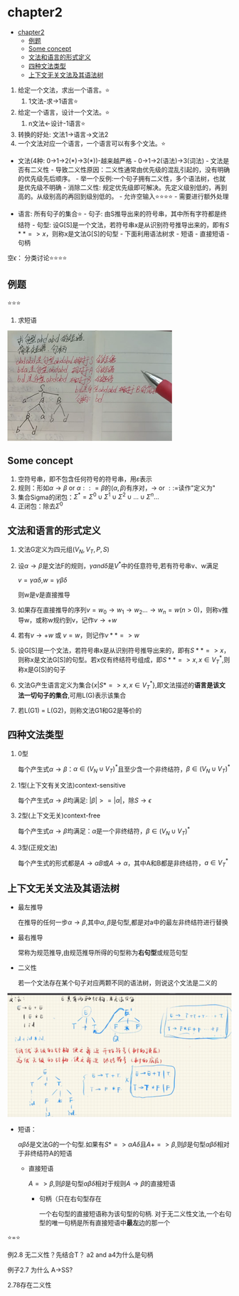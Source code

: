 # chapter2

- [chapter2](#chapter2)
  - [例题](#例题)
  - [Some concept](#some-concept)
  - [文法和语言的形式定义](#文法和语言的形式定义)
  - [四种文法类型](#四种文法类型)
  - [上下文无关文法及其语法树](#上下文无关文法及其语法树)

1. 给定一个文法，求出一个语言。⭐
   1. 1文法-求->1语言⭐
2. 给定一个语言，设计一个文法。⭐
   1. n文法<-设计-1语言⭐
3. 转换的好处: 文法1->语言->文法2
4. 一个文法对应一个语言，一个语言可以有多个文法。⭐

- 文法(4种: 0->1->2(\*)->3(\*))-越来越严格
      - 0->1->2(语法)->3(词法)
      - 文法是否有二义性
          - 导致二义性原因：二义性通常由优先级的混乱引起的，没有明确的优先级先后顺序。
          - 举一个反例:一个句子拥有二义性，多个语法树，也就是优先级不明确
          - 消除二义性: 规定优先级即可解决。先定义级别低的，再到高的。从级别高的再回到级别低的。
      - 允许空输入⭐⭐⭐⭐
          - 需要进行额外处理

- 语言: 所有句子的集合⭐
      - 句子: 由S推导出来的符号串，其中所有字符都是终结符
      - 句型: 设G[S]是一个文法，若符号串x是从识别符号推导出来的，即有$S**=>x$，则称x是文法G[S]的句型
          - 下面利用语法树求
              - 短语
                  - 直接短语
                    - 句柄

空$\epsilon$： 分类讨论⭐⭐⭐⭐

## 例题

⭐⭐⭐

1. 求短语

![20220602220141](https://raw.githubusercontent.com/Logible/Image/main/note_image/20220602220141.png)

## Some concept

1. 空符号串，即不包含任何符号的符号串，用$\varepsilon$表示
2. 规则：形如$\alpha \to \beta$ or $\alpha :: = \beta$的$(\alpha,\beta)$有序对，$\to$ or $::=$读作"定义为"
3. 集合Sigma的闭包：$\Sigma^* = \Sigma^0 \cup \Sigma^1 \cup \Sigma^2 \cup \dots \cup \Sigma^n \dots$
4. 正闭包：除去$\Sigma^0$

## 文法和语言的形式定义

1. 文法G定义为四元组$(V_N,V_T,P,S)$
2. 设$\alpha \to \beta$是文法F的规则，$\gamma and \delta$是$V^*$中的任意符号,若有符号串v、w满足

   $v = \gamma \alpha \delta$,$w = \gamma \beta \delta$

   则w是v是直接推导

3. 如果存在直接推导的序列$v=w_0 \to w_1 \to w_2 \dots \to w_n = w(n>0)$，则称v推导w，或称w规约到v，记作$v \to +w$

4. 若有$v \to+ w$ 或 $v=w$，则记作$v **=> w$
5. 设G[S]是一个文法，若符号串x是从识别符号推导出来的，即有$S**=>x$，则称x是文法G[S]的句型。若x仅有终结符号组成，即$S**=>x,x\in {V_T}^*$,则称x是G[S]的句子
6. 文法G产生语言定义为集合$\{x|S*=>x, x\in {V_T}^*\}$,即文法描述的**语言是该文法一切句子的集合**,可用L(G)表示该集合
7. 若L(G1) = L(G2)，则称文法G1和G2是等价的

## 四种文法类型

1. 0型

    每个产生式$\alpha \to \beta$：$\alpha \in (V_N \cup V_T)^*$且至少含一个非终结符，$\beta \in (V_N \cup V_T)^*$

2. 1型(上下文有关文法)context-sensitive

    每个产生式$\alpha \to \beta$均满足: $|\beta|>=| \alpha|$，除$S\to \epsilon$

3. 2型(上下文无关)context-free

    每个产生式$\alpha \to \beta$均满足：$\alpha$是一个非终结符，$\beta \in (V_N \cup V_T)^*$

4. 3型(正规文法)

    每个产生式的形式都是$A \to \alpha B$或$A \to \alpha$，其中A和B都是非终结符，$a\in {V_T}^*$

## 上下文无关文法及其语法树

- 最左推导

    在推导的任何一步$\alpha \to \beta$,其中$\alpha,\beta$是句型,都是对a中的最左非终结符进行替换

- 最右推导

    常称为规范推导,由规范推导所得的句型称为**右句型**或规范句型

- 二义性

    若一个文法存在某个句子对应两颗不同的语法树，则说这个文法是二义的

![20220606232532](https://raw.githubusercontent.com/Logible/Image/main/note_image/20220606232532.png)

- 短语：

    $\alpha\beta\delta$是文法G的一个句型.如果有$S*=>\alpha A\delta$且$A+=>\beta$,则$\beta$是句型$\alpha\beta\delta$相对于非终结符A的短语

  - 直接短语

    $A=>\beta$,则$\beta$是句型$\alpha\beta\delta$相对于规则$A \to \beta$的直接短语

    - 句柄（只在右句型存在

        一个右句型的直接短语称为该句型的句柄. 对于无二义性文法,一个右句型的唯一句柄是所有直接短语中**最左**边的那一个

⭐=⭐

例2.8 无二义性？先结合T？ a2 and a4为什么是句柄

例子2.7 为什么 A->SS?

2.78存在二义性
